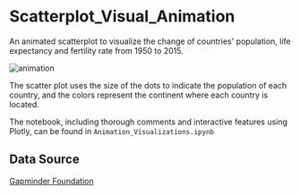 # Scatterplot_Visual_Animation
An animated scatterplot to visualize the change of countries' population, life expectancy and fertility rate from 1950 to 2015.

![animation](https://github.com/itsashleyooi/Scatterplot_Visual_Animation/assets/64388342/c8b06daa-637a-4918-bd2a-fa026ed47cd1)

The scatter plot uses the size of the dots to indicate the population of each country, and the colors represent the continent where each country is located.

The notebook, including thorough comments and interactive features using Plotly, can be found in `Animation_Visualizations.ipynb`

## Data Source
[Gapminder Foundation](https://www.gapminder.org/data/)
